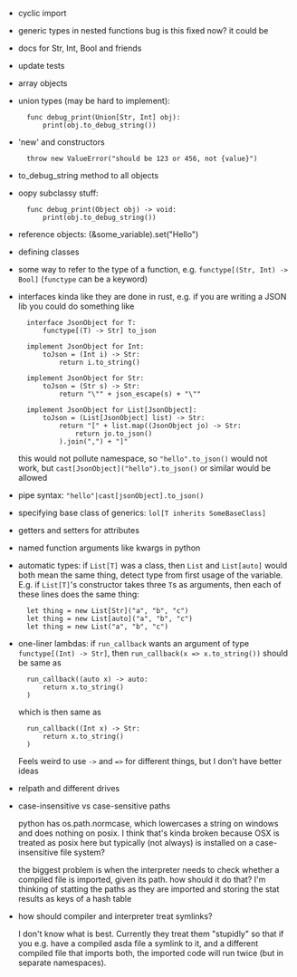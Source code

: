 - cyclic import
- generic types in nested functions bug
    is this fixed now? it could be
- docs for Str, Int, Bool and friends
- update tests
- array objects
- union types (may be hard to implement):

        func debug_print(Union[Str, Int] obj):
            print(obj.to_debug_string())

- 'new' and constructors

        throw new ValueError("should be 123 or 456, not {value}")

- to_debug_string method to all objects
- oopy subclassy stuff:

        func debug_print(Object obj) -> void:
            print(obj.to_debug_string())

- reference objects: (&some_variable).set("Hello")
- defining classes
- some way to refer to the type of a function, e.g.
  `functype[(Str, Int) -> Bool]` (`functype` can be a keyword)
- interfaces kinda like they are done in rust, e.g. if you are writing a
  JSON lib you could do something like

        interface JsonObject for T:
            functype[(T) -> Str] to_json

        implement JsonObject for Int:
            toJson = (Int i) -> Str:
                return i.to_string()

        implement JsonObject for Str:
            toJson = (Str s) -> Str:
                return "\"" + json_escape(s) + "\""

        implement JsonObject for List[JsonObject]:
            toJson = (List[JsonObject] list) -> Str:
                return "[" + list.map((JsonObject jo) -> Str:
                    return jo.to_json()
                ).join(",") + "]"

    this would not pollute namespace, so `"hello".to_json()` would not
    work, but `cast[JsonObject]("hello").to_json()` or similar would be
    allowed

- pipe syntax: `"hello"|cast[jsonObject].to_json()`
- specifying base class of generics: `lol[T inherits SomeBaseClass]`
- getters and setters for attributes
- named function arguments like kwargs in python
- automatic types: if `List[T]` was a class, then `List` and
  `List[auto]` would both mean the same thing, detect type from first
  usage of the variable. E.g. if `List[T]`'s constructor takes three
  `T`s as arguments, then each of these lines does the same thing:

        let thing = new List[Str]("a", "b", "c")
        let thing = new List[auto]("a", "b", "c")
        let thing = new List("a", "b", "c")

- one-liner lambdas: if `run_callback` wants an argument of type
  `functype[(Int) -> Str]`, then `run_callback(x => x.to_string())`
  should be same as

        run_callback((auto x) -> auto:
            return x.to_string()
        )

    which is then same as

        run_callback((Int x) -> Str:
            return x.to_string()
        )

    Feels weird to use `->` and `=>` for different things, but I don't
    have better ideas

- relpath and different drives
- case-insensitive vs case-sensitive paths

    python has os.path.normcase, which lowercases a string on windows
    and does nothing on posix. I think that's kinda broken because OSX
    is treated as posix here but typically (not always) is installed on
    a case-insensitive file system?

    the biggest problem is when the interpreter needs to check whether a
    compiled file is imported, given its path. how should it do that?
    I'm thinking of statting the paths as they are imported and storing
    the stat results as keys of a hash table

- how should compiler and interpreter treat symlinks?

    I don't know what is best. Currently they treat them "stupidly" so
    that if you e.g. have a compiled asda file a symlink to it, and a
    different compiled file that imports both, the imported code will
    run twice (but in separate namespaces).
